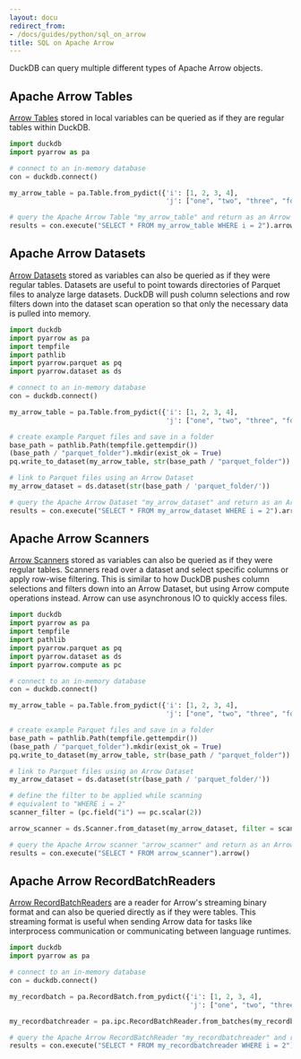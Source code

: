 ```yaml
---
layout: docu
redirect_from:
- /docs/guides/python/sql_on_arrow
title: SQL on Apache Arrow
---
```


DuckDB can query multiple different types of Apache Arrow objects.

## Apache Arrow Tables

[Arrow Tables](https://arrow.apache.org/docs/python/generated/pyarrow.Table.html) stored in local variables can be queried as if they are regular tables within DuckDB.

```python
import duckdb
import pyarrow as pa

# connect to an in-memory database
con = duckdb.connect()

my_arrow_table = pa.Table.from_pydict({'i': [1, 2, 3, 4],
                                       'j': ["one", "two", "three", "four"]})

# query the Apache Arrow Table "my_arrow_table" and return as an Arrow Table
results = con.execute("SELECT * FROM my_arrow_table WHERE i = 2").arrow()
```

## Apache Arrow Datasets

[Arrow Datasets](https://arrow.apache.org/docs/python/dataset.html) stored as variables can also be queried as if they were regular tables.
Datasets are useful to point towards directories of Parquet files to analyze large datasets.
DuckDB will push column selections and row filters down into the dataset scan operation so that only the necessary data is pulled into memory.

```python
import duckdb
import pyarrow as pa
import tempfile
import pathlib
import pyarrow.parquet as pq
import pyarrow.dataset as ds

# connect to an in-memory database
con = duckdb.connect()

my_arrow_table = pa.Table.from_pydict({'i': [1, 2, 3, 4],
                                       'j': ["one", "two", "three", "four"]})

# create example Parquet files and save in a folder
base_path = pathlib.Path(tempfile.gettempdir())
(base_path / "parquet_folder").mkdir(exist_ok = True)
pq.write_to_dataset(my_arrow_table, str(base_path / "parquet_folder"))

# link to Parquet files using an Arrow Dataset
my_arrow_dataset = ds.dataset(str(base_path / 'parquet_folder/'))

# query the Apache Arrow Dataset "my_arrow_dataset" and return as an Arrow Table
results = con.execute("SELECT * FROM my_arrow_dataset WHERE i = 2").arrow()
```

## Apache Arrow Scanners

[Arrow Scanners](https://arrow.apache.org/docs/python/generated/pyarrow.dataset.Scanner.html) stored as variables can also be queried as if they were regular tables. Scanners read over a dataset and select specific columns or apply row-wise filtering. This is similar to how DuckDB pushes column selections and filters down into an Arrow Dataset, but using Arrow compute operations instead. Arrow can use asynchronous IO to quickly access files.

```python
import duckdb
import pyarrow as pa
import tempfile
import pathlib
import pyarrow.parquet as pq
import pyarrow.dataset as ds
import pyarrow.compute as pc

# connect to an in-memory database
con = duckdb.connect()

my_arrow_table = pa.Table.from_pydict({'i': [1, 2, 3, 4],
                                       'j': ["one", "two", "three", "four"]})

# create example Parquet files and save in a folder
base_path = pathlib.Path(tempfile.gettempdir())
(base_path / "parquet_folder").mkdir(exist_ok = True)
pq.write_to_dataset(my_arrow_table, str(base_path / "parquet_folder"))

# link to Parquet files using an Arrow Dataset
my_arrow_dataset = ds.dataset(str(base_path / 'parquet_folder/'))

# define the filter to be applied while scanning
# equivalent to "WHERE i = 2"
scanner_filter = (pc.field("i") == pc.scalar(2))

arrow_scanner = ds.Scanner.from_dataset(my_arrow_dataset, filter = scanner_filter)

# query the Apache Arrow scanner "arrow_scanner" and return as an Arrow Table
results = con.execute("SELECT * FROM arrow_scanner").arrow()
```

## Apache Arrow RecordBatchReaders

[Arrow RecordBatchReaders](https://arrow.apache.org/docs/python/generated/pyarrow.RecordBatchReader.html) are a reader for Arrow's streaming binary format and can also be queried directly as if they were tables. This streaming format is useful when sending Arrow data for tasks like interprocess communication or communicating between language runtimes.

```python
import duckdb
import pyarrow as pa

# connect to an in-memory database
con = duckdb.connect()

my_recordbatch = pa.RecordBatch.from_pydict({'i': [1, 2, 3, 4],
                                             'j': ["one", "two", "three", "four"]})

my_recordbatchreader = pa.ipc.RecordBatchReader.from_batches(my_recordbatch.schema, [my_recordbatch])

# query the Apache Arrow RecordBatchReader "my_recordbatchreader" and return as an Arrow Table
results = con.execute("SELECT * FROM my_recordbatchreader WHERE i = 2").arrow()
```
